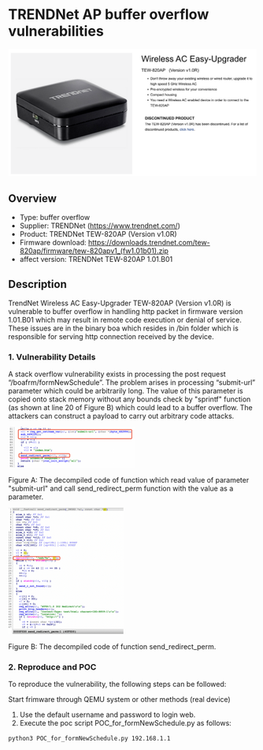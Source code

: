 # TRENDNet AP buffer overflow vulnerabilities

![image-20221027101724040](./image/image-20221027101724040.png)

## Overview

* Type: buffer overflow
* Supplier: TRENDNet  (https://www.trendnet.com/)
* Product: TRENDNet TEW-820AP (Version v1.0R)
* Firmware download: https://downloads.trendnet.com/tew-820ap/firmware/tew-820apv1_(fw1.01b01).zip
* affect version: TRENDNet TEW-820AP 1.01.B01



## Description

TrendNet Wireless AC Easy-Upgrader TEW-820AP (Version v1.0R) is vulnerable to buffer overflow in handling http packet in firmware version 1.01.B01 which may result in remote code execution or denial of service. These issues are in the binary boa which resides in /bin folder which is responsible for serving http connection received by the device.

### 1. Vulnerability Details

A stack overflow vulnerability exists in processing the post request “/boafrm/formNewSchedule”. The problem arises in processing “submit-url” parameter which could be arbitrarily long. The value of this parameter is copied onto stack memory without any bounds check by "sprintf" function (as shown at line 20 of Figure B) which could lead to a buffer overflow. The attackers can construct a payload to carry out arbitrary code attacks.



 <img src="./image/image-20221027104231703.png" alt="image-20221027104231703" style="zoom:25%;" />

Figure A: The decompiled code of function which read value of parameter "submit-url" and call send_redirect_perm function with the value as a parameter.

<img src="./image/image-20221027104500584.png" alt="image-20221027104500584" style="zoom:25%;" />

Figure B: The decompiled code of function send_redirect_perm.



### 2. Reproduce and POC

To reproduce the vulnerability, the following steps can be followed:

Start frimware through QEMU system or other methods (real device)

1. Use the default username and password to login web.
2. Execute the poc script POC_for_formNewSchedule.py as follows:

```bash
python3 POC_for_formNewSchedule.py 192.168.1.1
```

